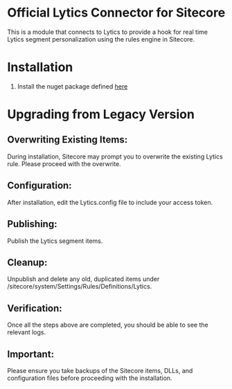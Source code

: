 # Official Lytics Connector for Sitecore
This is a module that connects to Lytics to provide a hook for real time Lytics segment personalization using the rules engine in Sitecore.

# Installation
1. Install the nuget package defined [here](https://www.nuget.org/packages/LyticsSitecore.Connector/1.0.0)

# Upgrading from Legacy Version

## Overwriting Existing Items:
During installation, Sitecore may prompt you to overwrite the existing Lytics rule. Please proceed with the overwrite.

## Configuration:
After installation, edit the Lytics.config file to include your access token.

## Publishing:
Publish the Lytics segment items.

## Cleanup:
Unpublish and delete any old, duplicated items under /sitecore/system/Settings/Rules/Definitions/Lytics.

## Verification:
Once all the steps above are completed, you should be able to see the relevant logs.

## Important:
Please ensure you take backups of the Sitecore items, DLLs, and configuration files before proceeding with the installation.
